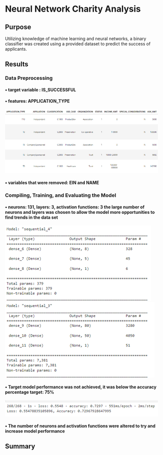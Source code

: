 # Neural Network Charity Analysis

## Purpose
Utilizing knowledge of machine learning and neural networks, a binary classifier was created using a provided dataset to predict the success of applicants.
## Results

### Data Preprocessing

#### •	target variable : IS_SUCCESSFUL
#### •	features: APPLICATION_TYPE
![Resources/appl_type](Resources/appl_type.png)

#### •	variables that were removed: EIN and NAME

### Compiling, Training, and Evaluating the Model

#### • neurons: 131, layers: 3, activation functions: 3 the large number of neurons and layers was chosen to allow the model more opportunities to find trends in the data set
![Resources/del1](Resources/del1.png)
![Resources/del3](Resources/del3.png)

#### • Target model performance was not achieved, it was below the accuracy percentage target: 75%
![Resources/opt_acc](Resources/opt_acc.png)

#### • The number of neurons and activation functions were altered to try and increase model performance

## Summary
